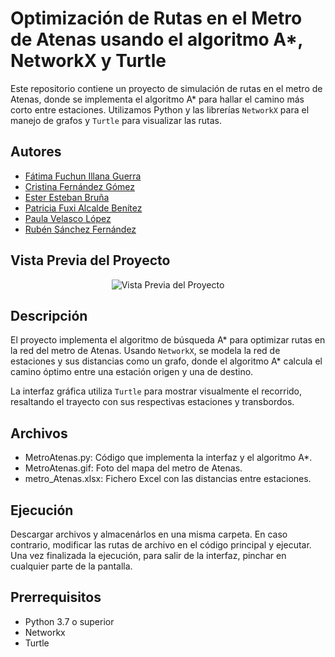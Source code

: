# Optimización de Rutas en el Metro de Atenas usando el algoritmo A*, NetworkX y Turtle

Este repositorio contiene un proyecto de simulación de rutas en el metro de Atenas, donde se implementa el algoritmo A* para hallar el camino más corto entre estaciones. Utilizamos Python y las librerías `NetworkX` para el manejo de grafos y `Turtle` para visualizar las rutas.

## Autores

- [Fátima Fuchun Illana Guerra](https://github.com/Fatima-Illana)
- [Cristina Fernández Gómez](https://github.com/crisfernandez)
- [Ester Esteban Bruña](https://github.com/esteresteban)
- [Patricia Fuxi Alcalde Benítez](https://github.com/patriab)
- [Paula Velasco López](https://github.com/PauVL)
- [Rubén Sánchez Fernández](https://github.com/Rub-AI-dev)

## Vista Previa del Proyecto

<div align="center">
  <img src="https://i.giphy.com/media/v1.Y2lkPTc5MGI3NjExY3Z6Y2l5cjlvNWd2b3Zvc2NweTdzeTJlZTd1ejc4YXM3aGdycDQwcyZlcD12MV9pbnRlcm5hbF9naWZfYnlfaWQmY3Q9Zw/92MUpUDTCIKsdNUrBZ/giphy.gif" alt="Vista Previa del Proyecto">
</div>

## Descripción

El proyecto implementa el algoritmo de búsqueda A* para optimizar rutas en la red del metro de Atenas. Usando `NetworkX`, se modela la red de estaciones y sus distancias como un grafo, donde el algoritmo A* calcula el camino óptimo entre una estación origen y una de destino.

La interfaz gráfica utiliza `Turtle` para mostrar visualmente el recorrido, resaltando el trayecto con sus respectivas estaciones y transbordos.

## Archivos

- MetroAtenas.py: Código que implementa la interfaz y el algoritmo A*.
- MetroAtenas.gif: Foto del mapa del metro de Atenas.
- metro_Atenas.xlsx: Fichero Excel con las distancias entre estaciones.

## Ejecución
Descargar archivos y almacenárlos en una misma carpeta. En caso contrario, modificar las rutas de archivo en el código principal y ejecutar. Una vez finalizada la ejecución, para salir de la interfaz, pinchar en cualquier parte de la pantalla. 

## Prerrequisitos

- Python 3.7 o superior
- Networkx
- Turtle
